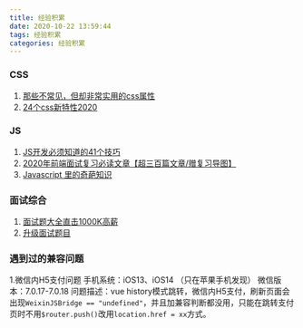 ```yaml
---
title: 经验积累
date: 2020-10-22 13:59:44
tags: 经验积累
categories: 经验积累
---
```


### CSS
1. [那些不常见，但却非常实用的css属性](https://segmentfault.com/a/1190000022851543)
2. [24个css新特性2020](https://mp.weixin.qq.com/s/LGSW8_qv3R2NbsXmoje3Eg)


### JS
1. [JS开发必须知道的41个技巧](https://juejin.im/post/6854573212890562573)
2. [2020年前端面试复习必读文章【超三百篇文章/赠复习导图】](https://juejin.im/post/6844904116339261447)
3. [Javascript 里的奇葩知识](https://segmentfault.com/a/1190000023941089)

### 面试综合
1. [面试题大全直击1000K高薪](https://github.com/CavsZhouyou/Front-End-Interview-Notebook)
2. [升级面试题目](https://mp.weixin.qq.com/s/6SI54bkmHAHhrWhX7R2fgQ)

### 遇到过的兼容问题
1.微信内H5支付问题
  手机系统：iOS13、iOS14 （只在苹果手机发现）
  微信版本：7.0.17-7.0.18
  问题描述：vue history模式跳转，微信内H5支付，刷新页面会出现`WeixinJSBridge == "undefined"`，并且加兼容判断都没用，只能在跳转支付页时不用`$router.push()`改用`location.href = xx`方式。
